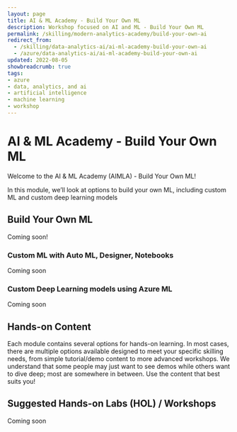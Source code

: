 ```yaml
---
layout: page
title: AI & ML Academy - Build Your Own ML
description: Workshop focused on AI and ML - Build Your Own ML
permalink: /skilling/modern-analytics-academy/build-your-own-ai
redirect_from:
  - /skilling/data-analytics-ai/ai-ml-academy-build-your-own-ai
  - /azure/data-analytics-ai/ai-ml-academy-build-your-own-ai
updated: 2022-08-05
showbreadcrumb: true
tags: 
- azure
- data, analytics, and ai
- artificial intelligence
- machine learning
- workshop
---
```


# AI & ML Academy - Build Your Own ML

Welcome to the AI & ML Academy (AIMLA) - Build Your Own ML!

In this module, we’ll look at options to build your own ML, including custom ML and custom deep learning models 

## Build Your Own ML

Coming soon! 

### Custom ML with Auto ML, Designer, Notebooks

Coming soon

### Custom Deep Learning models using Azure ML

Coming soon

## Hands-on Content

Each module contains several options for hands-on learning. In most cases, there are multiple options available designed to meet your specific skilling needs, from simple tutorial/demo content to more advanced workshops. We understand that some people may just want to see demos while others want to dive deep; most are somewhere in between. Use the content that best suits you!

## Suggested Hands-on Labs (HOL) / Workshops

Coming soon